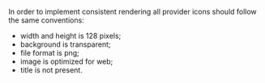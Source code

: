In order to implement consistent rendering all provider icons should follow the same conventions:

* width and height is 128 pixels;
* background is transparent;
* file format is png;
* image is optimized for web;
* title is not present.
